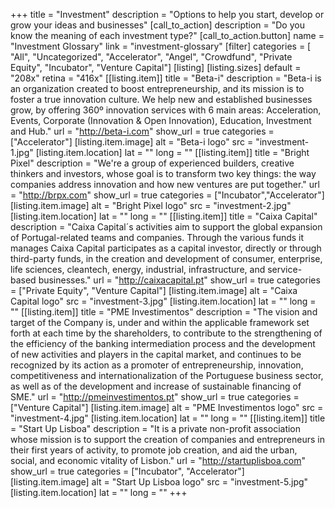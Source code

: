 +++
title = "Investment"
description = "Options to help you start, develop or grow your ideas and businesses"
[call_to_action]
    description = "Do you know the meaning of each investment type?"
    [call_to_action.button]
        name = "Investment Glossary"
        link = "investment-glossary"
[filter]
    categories = [
        "All",
        "Uncategorized",
        "Accelerator",
        "Angel",
        "Crowdfund",
        "Private Equity",
        "Incubator",
        "Venture Capital"]
[listing]
    [listing.sizes]
        default = "208x"
        retina = "416x"
    [[listing.item]]
        title = "Beta-i"
        description = "Beta-i is an organization created to boost entrepreneurship, and its mission is to foster a true innovation culture. We help new and established businesses grow, by offering 360º innovation services with 6 main areas: Acceleration, Events, Corporate (Innovation & Open Innovation), Education, Investment and Hub."
        url = "http://beta-i.com"
        show_url = true
        categories = ["Accelerator"]
        [listing.item.image]
            alt = "Beta-i logo"
            src = "investment-1.jpg"
        [listing.item.location]
            lat = ""
            long = ""
    [[listing.item]]
        title = "Bright Pixel"
        description = "We're a group of experienced builders, creative thinkers and investors, whose goal is to transform two key things: the way companies address innovation and how new ventures are put together."
        url = "http://brpx.com"
        show_url = true
        categories = ["Incubator","Accelerator"]
        [listing.item.image]
            alt = "Bright Pixel logo"
            src = "investment-2.jpg"
        [listing.item.location]
            lat = ""
            long = ""
    [[listing.item]]
        title = "Caixa Capital"
        description = "Caixa Capital´s activities aim to support the global expansion of Portugal-related teams and companies. Through the various funds it manages Caixa Capital participates as a capital investor, directly or through third-party funds, in the creation and development of consumer, enterprise, life sciences, cleantech, energy, industrial, infrastructure, and service-based businesses."
        url = "http://caixacapital.pt"
        show_url = true
        categories = ["Private Equity", "Venture Capital"]
        [listing.item.image]
            alt = "Caixa Capital logo"
            src = "investment-3.jpg"
        [listing.item.location]
            lat = ""
            long = ""
    [[listing.item]]
        title = "PME Investimentos"
        description = "The vision and target of the Company is, under and within the applicable framework set forth at each time by the shareholders, to contribute to the strengthening of the efficiency of the banking intermediation process and the development of new activities and players in the capital market, and continues to be recognized by its action as a promoter of entrepreneurship, innovation, competitiveness and internationalization of the Portuguese business sector, as well as of the development and increase of sustainable financing of SME."
        url = "http://pmeinvestimentos.pt"
        show_url = true
        categories = ["Venture Capital"]
        [listing.item.image]
            alt = "PME Investimentos logo"
            src = "investment-4.jpg"
        [listing.item.location]
            lat = ""
            long = ""
    [[listing.item]]
        title = "Start Up Lisboa"
        description = "It is a private non-profit association whose mission is to support the creation of companies and entrepreneurs in their first years of activity, to promote job creation, and aid the urban, social, and economic vitality of Lisbon."
        url = "http://startuplisboa.com"
        show_url = true
        categories = ["Incubator", "Accelerator"]
        [listing.item.image]
            alt = "Start Up Lisboa logo"
            src = "investment-5.jpg"
        [listing.item.location]
            lat = ""
            long = ""
+++